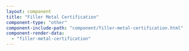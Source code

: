 ```yaml
---
layout: component
title: "Filler Metal Certification"
component-type: "other"
component-include-path: "component/filler-metal-certification.html"
component-render-data:
  - "filler-metal-certification"
---
```

  